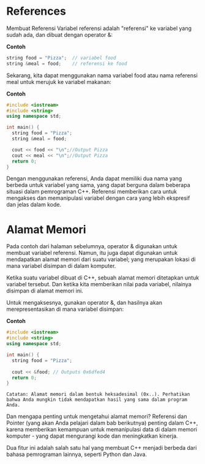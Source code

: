 # References

Membuat Referensi
Variabel referensi adalah "referensi" ke variabel yang sudah ada, dan dibuat dengan operator &:

**Contoh**
```cpp
string food = "Pizza";  // variabel food
string &meal = food;    // referensi ke food
```

Sekarang, kita dapat menggunakan nama variabel food atau nama referensi meal untuk merujuk ke variabel makanan:

**Contoh**
```cpp
#include <iostream>
#include <string>
using namespace std;

int main() {
  string food = "Pizza";
  string &meal = food;

  cout << food << "\n";//Output Pizza
  cout << meal << "\n";//Output Pizza
  return 0;
}
```

Dengan menggunakan referensi, Anda dapat memiliki dua nama yang berbeda untuk variabel yang sama, yang dapat berguna dalam beberapa situasi dalam pemrograman C++. Referensi memberikan cara untuk mengakses dan memanipulasi variabel dengan cara yang lebih ekspresif dan jelas dalam kode.

# Alamat Memori

Pada contoh dari halaman sebelumnya, operator & digunakan untuk membuat variabel referensi. Namun, itu juga dapat digunakan untuk mendapatkan alamat memori dari suatu variabel; yang merupakan lokasi di mana variabel disimpan di dalam komputer.

Ketika suatu variabel dibuat di C++, sebuah alamat memori ditetapkan untuk variabel tersebut. Dan ketika kita memberikan nilai pada variabel, nilainya disimpan di alamat memori ini.

Untuk mengaksesnya, gunakan operator &, dan hasilnya akan merepresentasikan di mana variabel disimpan:

**Contoh**
```cpp
#include <iostream>
#include <string>
using namespace std;

int main() {
  string food = "Pizza";
  
  cout << &food; // Outputs 0x6dfed4
  return 0;
}

```

```
Catatan: Alamat memori dalam bentuk heksadesimal (0x..). Perhatikan bahwa Anda mungkin tidak mendapatkan hasil yang sama dalam program Anda.
```

Dan mengapa penting untuk mengetahui alamat memori?
Referensi dan Pointer (yang akan Anda pelajari dalam bab berikutnya) penting dalam C++, karena memberikan kemampuan untuk memanipulasi data di dalam memori komputer - yang dapat mengurangi kode dan meningkatkan kinerja.

Dua fitur ini adalah salah satu hal yang membuat C++ menjadi berbeda dari bahasa pemrograman lainnya, seperti Python dan Java.